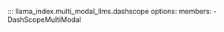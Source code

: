 ::: llama_index.multi_modal_llms.dashscope
    options:
      members:
        - DashScopeMultiModal
